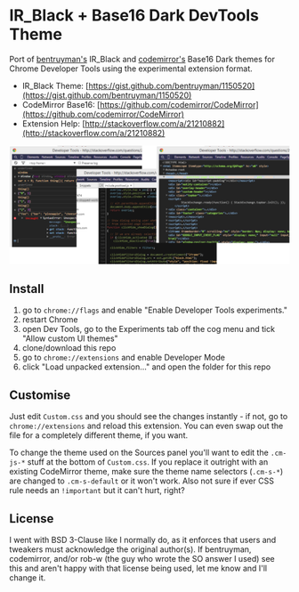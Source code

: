 IR_Black + Base16 Dark DevTools Theme
================================

Port of [bentruyman's](https://github.com/bentruyman) IR_Black and [codemirror's](https://github.com/codemirror) Base16 Dark themes for Chrome Developer Tools using the experimental extension format.

* IR_Black Theme: [https://gist.github.com/bentruyman/1150520](https://gist.github.com/bentruyman/1150520)
* CodeMirror Base16: [https://github.com/codemirror/CodeMirror](https://github.com/codemirror/CodeMirror)
* Extension Help: [http://stackoverflow.com/a/21210882](http://stackoverflow.com/a/21210882)

![Screenshot](screenshot.png)

## Install ##

1. go to `chrome://flags` and enable "Enable Developer Tools experiments."
2. restart Chrome
3. open Dev Tools, go to the Experiments tab off the cog menu and tick "Allow custom UI themes"
4. clone/download this repo
5. go to `chrome://extensions` and enable Developer Mode
6. click "Load unpacked extension..." and open the folder for this repo

## Customise ##

Just edit `Custom.css` and you should see the changes instantly - if not, go to `chrome://extensions` and reload this extension. You can even swap out the file for a completely different theme, if you want.

To change the theme used on the Sources panel you'll want to edit the `.cm-js-*` stuff at the bottom of `Custom.css`. If you replace it outright with an existing CodeMirror theme, make sure the theme name selectors (`.cm-s-*`) are changed to `.cm-s-default` or it won't work. Also not sure if ever CSS rule needs an `!important` but it can't hurt, right?

## License ##

I went with BSD 3-Clause like I normally do, as it enforces that users and tweakers must acknowledge the original author(s). If bentruyman, codemirror, and/or rob-w (the guy who wrote the SO answer I used) see this and aren't happy with that license being used, let me know and I'll change it.
